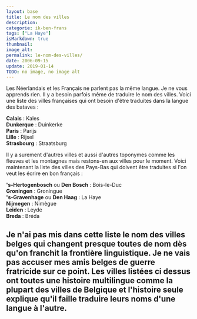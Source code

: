 ```yaml
---
layout: base
title: Le nom des villes
description: 
categorie: ik-ben-frans
tags: ["La Haye"]
isMarkdown: true
thumbnail: 
image_alt: 
permalink: le-nom-des-villes/
date: 2006-09-15
update: 2019-01-14
TODO: no image, no image alt
---
```




Les Néerlandais et les Français ne parlent pas la même langue. Je ne vous apprends rien. Il y a besoin parfois même de traduire le nom des villes. Voici une liste des villes françaises qui ont besoin d'être traduites dans la langue des bataves :

**Calais** : Kales   
**Dunkerque** : Duinkerke   
**Paris** : Parijs   
**Lille** : Rijsel   
**Strasbourg** : Straatsburg   

Il y a surement d'autres villes et aussi d'autres toponymes comme les fleuves et les montagnes mais restons-en aux villes pour le moment. Voici maintenant la liste des villes des Pays-Bas qui doivent être traduites si l'on veut les écrire en bon français :

**'s-Hertogenbosch** ou **Den Bosch** : Bois-le-Duc   
**Groningen** : Groningue   
**'s-Gravenhage** ou **Den Haag** : La Haye   
**Nijmegen** : Nimègue   
**Leiden** : Leyde   
**Breda** : Bréda   

Je n'ai pas mis dans cette liste le nom des villes belges qui changent presque toutes de nom dès qu'on franchit la frontière linguistique. Je ne vais pas accuser mes amis belges de guerre fratricide sur ce point. Les villes listées ci dessus ont toutes une histoire multilingue comme la plupart des villes de Belgique et l'histoire seule explique qu'il faille traduire leurs noms d'une langue à l'autre.
---